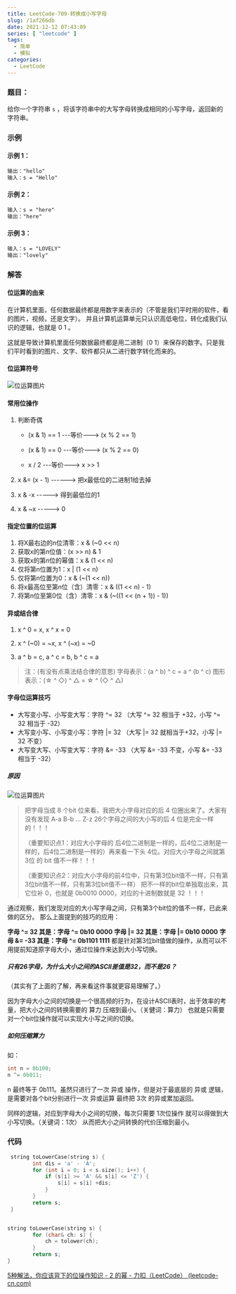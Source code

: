 ```yaml
---
title: LeetCode-709-转换成小写字母
slug: /1af266db
date: 2021-12-12 07:43:09
series: [ "leetcode" ] 
tags:
  - 简单
  - 模拟
categories:
  - LeetCode
---
```




### 题目：

给你一个字符串 `s` ，将该字符串中的大写字母转换成相同的小写字母，返回新的字符串。

<!--more-->

### 示例

#### 示例 1：

```tex
输出："hello"
输入：s = "Hello" 
```

#### 示例 2：

```tex
输入：s = "here"
输出："here"
```

#### 示例 3：

``` tex
输入：s = "LOVELY"
输出："lovely"
```

### 解答

#### 位运算的由来

在计算机里面，任何数据最终都是用数字来表示的（不管是我们平时用的软件，看的图片，视频，还是文字）。
并且计算机运算单元只认识高低电位，转化成我们认识的逻辑，也就是 0 1 。

这就是导致计算机里面任何数据最终都是用二进制（0 1）来保存的数字。只是我们平时看到的图片、文字、软件都只从二进行数字转化而来的。

#### 位运算符号

![位运算图片](index/位运算.png)

#### 常用位操作

1. 判断奇偶

   - (x & 1) == 1 ---等价---> (x % 2 == 1)

   - (x & 1) == 0 ---等价---> (x % 2 == 0)
   - x / 2 ---等价---> x >> 1
2. x &= (x - 1) ------> 把x最低位的二进制1给去掉
3. x & -x -----> 得到最低位的1
4. x & ~x -----> 0

#### 指定位置的位运算

1. 将X最右边的n位清零：x & (~0 << n)
2. 获取x的第n位值：(x >> n) & 1
3. 获取x的第n位的幂值：x & (1 << n)
4. 仅将第n位置为1：x | (1 << n)
5. 仅将第n位置为0：x & (~(1 << n))
6. 将x最高位至第n位（含）清零：x & ((1 << n) - 1)
7. 将第n位至第0位（含）清零：x & (~((1 << (n + 1)) - 1))


#### 异或结合律

1. x ^ 0 = x, x ^ x = 0

2. x ^ (~0) = ~x, x ^ (~x) = ~0
3. a ^ b = c, a ^ c = b, b ^ c = a

> 注：(有没有点乘法结合律的意思)
> 字母表示：(a ^ b) ^ c = a ^ (b ^ c)
> 图形表示：(☆ ^ ◇) ^ △ = ☆ ^ (◇ ^ △)

#### 字母位运算技巧

- 大写变小写、小写变大写：字符 ^= 32 （大写 ^= 32 相当于 +32，小写 ^= 32 相当于 -32）
- 大写变小写、小写变小写：字符 |= 32 （大写 |= 32 就相当于+32，小写 |= 32 不变）
- 大写变大写、小写变大写：字符 &= -33 （大写 &= -33 不变，小写 &= -33 相当于 -32）

##### 原因

![位运算图片](index/字母ASCII码.jpg)

>  把字母当成 8 个bit 位来看，我把大小字母对应的后 4 位圈出来了。大家有没有发现 A-a B-b ... Z-z 26个字母之间的大小写的后 4 位是完全一样的！！！
>
> （重要知识点1：对应大小字母的 后4位二进制是一样的，后4位二进制是一样的，后4位二进制是一样的）再来看一下头 4位。对应大小字母之间就第 3位 的 bit 值不一样！！！
>
> （重要知识点2：对应大小字母的前4位中，只有第3位bit值不一样，只有第3位bit值不一样，只有第3位bit值不一样）
> 把不一样的bit位单独取出来，其它位补 0，也就是 0b0010 0000，对应的十进制数就是 32 ！！！

通过观察，我们发现对应的大小写字母之间，只有第3个bit位的值不一样，已此来做的区分。
那么上面提到的技巧的应用：

**字母 ^= 32 其是：字母 ^= 0b10 0000**
**字母 |= 32 其是：字母 |= 0b10 0000**
**字母 &= -33 其是：字母 ^= 0b1101 1111**
都是针对第3位bit值做的操作，从而可以不用提前知道原字母大小，通过位操作来达到大小写切换。

##### 只有26字母，为什么大小之间的ASCII差值是32，而不是26？

（其实有了上面的了解，再来看这件事就更容易理解了。）

因为字母大小之间的切换是一个很高频的行为，在设计ASCII表时，出于效率的考量，把大小之间的转换需要的 算力 压缩到最小。（关健词：算力）
也就是只需要对一个bit位操作就可以实现大小写之间的切换。

##### 如何压缩算力

如：

```c++
int n = 0b100;
n ^= 0b011;
```

n 最终等于 0b111。虽然只进行了一次 异或 操作，但是对于最底层的 异或 逻辑，是需要对各个bit分别进行一次 异或运算 最终把 3次 的异或累加返回。

同样的逻辑，对应到字母大小之间的切换，每次只需要 1次位操作 就可以得做到大小写切换。（关键词：1次）
从而把大小之间转换的代价压缩到最小。

### 代码

```c++
 string toLowerCase(string s) {
        int dis = 'a' - 'A';
        for (int i = 0; i < s.size(); i++) {
            if (s[i] >= 'A' && s[i] <= 'Z') {
                s[i] = s[i] +dis;
            }
        }
        return s;
 }


string toLowerCase(string s) {
        for (char& ch: s) {
            ch = tolower(ch);
        }
        return s;
}

```



[5种解法，你应该背下的位操作知识 - 2 的幂 - 力扣（LeetCode） (leetcode-cn.com)](https://leetcode-cn.com/problems/power-of-two/solution/5chong-jie-fa-ni-ying-gai-bei-xia-de-wei-6x9m/)

